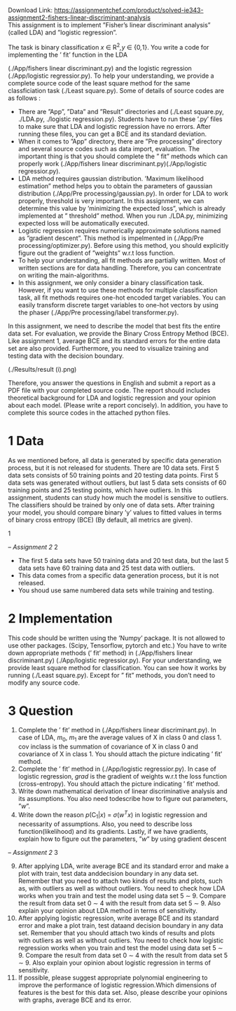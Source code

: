 Download Link: https://assignmentchef.com/product/solved-ie343-assignment2-fishers-linear-discriminant-analysis
<br>
This assignment is to implement ”Fisher’s linear discriminant analysis” (called LDA) and ”logistic regression”.

The task is binary classification <em>x </em>∈ R<sup>2</sup><em>,y </em>∈ {0<em>,</em>1}. You write a code for implementing the ’ fit’ function in the LDA

(./App/fishers linear discriminant.py) and the logistic regression (./App/logistic regressior.py). To help your understanding, we provide a complete source code of the least square method for the same classficiation task (./Least square.py). Some of details of source codes are as follows :

<ul>

 <li>There are ”App”, ”Data” and ”Result” directories and (./Least square.py, ./LDA.py, ./logistic regression.py). Students have to run these ’.py’ files to make sure that LDA and logistic regression have no errors. After running these files, you can get a BCE and its standard deviation.</li>

 <li>When it comes to ”App” directory, there are ”Pre processing” directory and several source codes such as data import, evaluation. The important thing is that you should complete the ” fit” methods which can properly work (./App/fishers linear discriminant.py)(./App/logistic regressior.py).</li>

 <li>LDA method requires gaussian distribution. ’Maximum likelihood estimation” method helps you to obtain the parameters of gaussian distribution (./App/Pre processing/gaussian.py). In order for LDA to work properly, threshold is very important. In this assignment, we can determine this value by ’minimizing the expected loss”, which is already implemented at ” threshold” method. When you run ./LDA.py, minimizing expected loss will be automatically executed.</li>

 <li>Logistic regression requires numerically approximate solutions named as ”gradient descent”. This method is impelmented in (./App/Pre processing/optimizer.py). Before using this method, you should explicitly figure out the gradient of ”weights” w.r.t loss function.</li>

 <li>To help your understanding, all fit methods are partially written. Most of written sections are for data handling. Therefore, you can concentrate on writing the main-algorithms.</li>

 <li>In this assignment, we only consider a binary classification task. However, if you want to use these methods for multiple classification task, all fit methods requires one-hot encoded target variables. You can easily transform discrete target variables to one-hot vectors by using the phaser (./App/Pre processing/label transformer.py).</li>

</ul>

In this assignment, we need to describe the model that best fits the entire data set. For evaluation, we provide the Binary Cross Entropy Method (BCE). Like assignment 1, average BCE and its standard errors for the entire data set are also provided. Furthermore, you need to visualize training and testing data with the decision boundary.

(./Results/result (i).png)

Therefore, you answer the questions in English and submit a report as a PDF file with your completed source code. The report should includes theoretical background for LDA and logistic regression and your opinion about each model. (Please write a report concisely). In addition, you have to complete this source codes in the attached python files.

<h1>1           Data</h1>

As we mentioned before, all data is generated by specific data generation process, but it is not released for students. There are 10 data sets. First 5 data sets consists of 50 training points and 20 testing data points. First 5 data sets was generated without outliers, but last 5 data sets consists of 60 training points and 25 testing points, which have outliers. In this assignment, students can study how much the model is sensitive to outliers. The classifiers should be trained by only one of data sets. After training your model, you should compare binary ’y’ values to fitted values in terms of binary cross entropy (BCE) (By default, all metrics are given).

1

<em>– Assignment 2                                                                                                                                             </em>2

<ul>

 <li>The first 5 data sets have 50 training data and 20 test data, but the last 5 data sets have 60 training data and 25 test data with outliers.</li>

 <li>This data comes from a specific data generation process, but it is not released.</li>

 <li>You shoud use same numbered data sets while training and testing.</li>

</ul>

<h1>2           Implementation</h1>

This code should be written using the ’Numpy’ package. It is not allowed to use other packages. (Scipy, Tensorflow, pytorch and etc.) You have to write down appropriate methods (’ fit’ method) in (./App/fishers linear discriminant.py) (./App/logistic regressior.py). For your understanding, we provide least square method for classification. You can see how it works by running (./Least square.py). Except for ” fit” methods, you don’t need to modify any source code.

<h1>3           Question</h1>

<ol>

 <li>Complete the ’ fit’ method in (./App/fishers linear discriminant.py). In case of LDA, <em>m</em><sub>0</sub>, <em>m</em><sub>1 </sub>are the average values of X in class 0 and class 1. cov inclass is the summation of covariance of X in class 0 and covariance of X in class 1. You should attach the picture indicating ’ fit’ method.</li>

 <li>Complete the ’ fit’ method in (./App/logistic regressior.py). In case of logistic regression, <em>grad </em>is the gradient of weights w.r.t the loss function (cross-entropy). You should attach the picture indicating ’ fit’ method.</li>

 <li>Write down mathematical derivation of linear discriminative analysis and its assumptions. You also need todescribe how to figure out parameters, ”<em>w</em>”.</li>

 <li>Write down the reason <em>p</em>(C<sub>1</sub>|<em>x</em>) = <em>σ</em>(<em>w<sup>T</sup>x</em>) in logistic regression and necessarity of assumptions. Also, you need to describe loss function(likelihood) and its gradients. Lastly, if we have gradients, explain how to figure out the parameters, ”<em>w</em>” by using gradient descent</li>

</ol>

<em>– Assignment 2                                                                                                                                             </em>3

<ol start="9">

 <li>After applying LDA, write average BCE and its standard error and make a plot with train, test data anddecision boundary in any data set. Remember that you need to attach two kinds of results and plots, such as, with outliers as well as without outliers. You need to check how LDA works when you train and test the model using data set 5 ∼ 9. Compare the result from data set 0 ∼ 4 with the result from data set 5 ∼ 9. Also explain your opinion about LDA method in terms of sensitivity.</li>

 <li>After applying logistic regression, write average BCE and its standard error and make a plot train, test dataand decision boundary in any data set. Remember that you should attach two kinds of results and plots with outliers as well as without outliers. You need to check how logistic regression works when you train and test the model using data set 5 ∼ 9. Compare the result from data set 0 ∼ 4 with the result from data set 5 ∼ 9. Also explain your opinion about logistic regression in terms of sensitivity.</li>

 <li>If possible, please suggest appropriate polynomial engineering to improve the performance of logistic regression.Which dimensions of features is the best for this data set. Also, please describe your opinions with graphs, average BCE and its error.</li>

</ol>